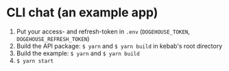# CLI chat (an example app)
1. Put your access- and refresh-token in `.env` (`DOGEHOUSE_TOKEN`, `DOGEHOUSE_REFRESH_TOKEN`)
2. Build the API package: `$ yarn` and `$ yarn build` in kebab's root directory
3. Build the example: `$ yarn` and `$ yarn build`
4. `$ yarn start`

